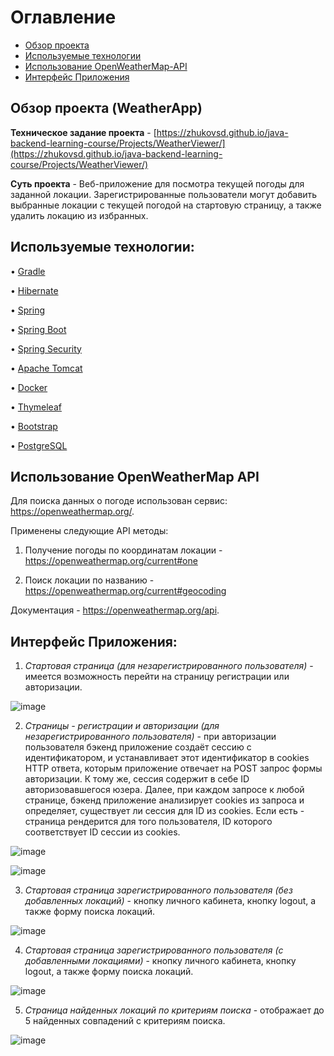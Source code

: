 # Оглавление
- [Обзор проекта](#обзор-проекта-weatherapp)
- [Используемые технологии](#используемые-технологи)
- [Использование OpenWeatherMap-API](#использование-openweathermap-api)
- [Интерфейс Приложения](#интерфейс-приложения)


## Обзор проекта (WeatherApp)

**Техническое задание проекта** -  [https://zhukovsd.github.io/java-backend-learning-course/Projects/WeatherViewer/](https://zhukovsd.github.io/java-backend-learning-course/Projects/WeatherViewer/)

**Суть проекта** - Веб-приложение для посмотра текущей погоды для заданной локации. Зарегистрированные пользователи могут добавить выбранные локации с текущей погодой на стартовую страницу,
а также удалить локацию из избранных.  

## Используемые технологии:

•	[Gradle](https://gradle.org/)                                       

•	[Hibernate](https://hibernate.org/)

•	[Spring](https://spring.io/)

•	[Spring Boot](https://spring.io/projects/spring-boot)

•	[Spring Security](https://spring.io/projects/spring-security)

•	[Apache Tomcat](https://tomcat.apache.org/)

•	[Docker](https://www.docker.com/)

•	[Thymeleaf](https://www.thymeleaf.org/)

•	[Bootstrap](https://getbootstrap.com/)

•	[PostgreSQL](https://www.postgresql.org/)

## Использование OpenWeatherMap API

Для поиска данных о погоде использован сервис: https://openweathermap.org/. 

Применены следующие API методы:

1. Получение погоды по координатам локации - https://openweathermap.org/current#one

2. Поиск локации по названию -   https://openweathermap.org/current#geocoding

Документация - https://openweathermap.org/api.


## Интерфейс Приложения:

1. *Стартовая страница (для незарегистрированного пользователя)* - имеется возможность перейти на страницу регистрации или авторизации. 

![image](https://github.com/user-attachments/assets/fe175266-e351-4d41-9f03-3f45053d164b)

2. *Страницы - регистрации и авторизации (для незарегистрированного пользователя)* - при авторизации пользователя бэкенд приложение создаёт сессию с идентификатором, и устанавливает этот идентификатор в cookies HTTP ответа, которым приложение отвечает на POST запрос формы авторизации. К тому же, сессия содержит в себе ID авторизовавшегося юзера.
Далее, при каждом запросе к любой странице, бэкенд приложение анализирует cookies из запроса и определяет, существует ли сессия для ID из cookies. Если есть - страница рендерится для того пользователя, ID которого соответствует ID сессии из cookies.

![image](https://github.com/user-attachments/assets/ede2b38c-d268-47b6-a4bd-05bbcb290f74)

![image](https://github.com/user-attachments/assets/018cb649-9706-45f0-a29b-e66f58c9fc17)

3. *Стартовая страница зарегистрированного пользователя (без добавленных локаций)* - кнопку личного кабинета,  кнопку logout, а также форму поиска локаций.

![image](https://github.com/user-attachments/assets/c645b721-cfb6-47ee-8338-380b518e22c2)

4. *Стартовая страница зарегистрированного пользователя (с добавленными локациями)* - кнопку личного кабинета,  кнопку logout, а также форму поиска локаций.

![image](https://github.com/user-attachments/assets/b7d63622-34aa-4f5e-9da2-8918452a0153)

5. *Страница найденных локаций по критериям поиска* - отображает до 5 найденных совпадений с критериям поиска.

![image](https://github.com/user-attachments/assets/87dcbf9e-deaf-4d01-a2b7-85bf8d3fa514)
